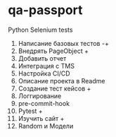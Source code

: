 # qa-passport
Python Selenium tests

1. Написание базовых тестов -+
2. Внедрять PageObject +
3. Добавить отчет
4. Интеграция с TMS
5. Настройка CI/CD 
6. Описание проекта в Readme 
7. Создание тест кейсов +
8. Логгирование
9. pre-commit-hook
10. Pytest +
11. Изучить сайт +
12. Random и Модели